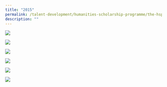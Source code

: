 ```yaml
---
title: "2015"
permalink: /talent-development/humanities-scholarship-programme/the-hsp-class/hsp-class/2015-2/
description: ""
---
```

![](/images/HSP%20Class/2015/Pic6-580x700_c.jpg)

![](/images/HSP%20Class/2015/Pic5-580x700_c.jpg)

![](/images/HSP%20Class/2015/Pic4-580x700_c.jpg)

![](/images/HSP%20Class/2015/Pic3-580x700_c.jpg)

![](/images/HSP%20Class/2015/Pic2-580x700_c.jpg)

![](/images/HSP%20Class/2015/Pic1-580x700_c.jpg)
